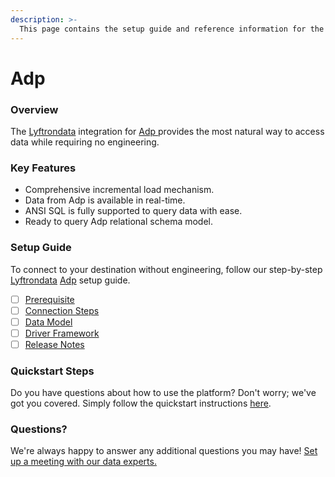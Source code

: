 ```yaml
---
description: >-
  This page contains the setup guide and reference information for the Adp source connector.
---
```


# Adp

### Overview

The [Lyftrondata](https://www.lyftrondata.com/) integration for [Adp](https://www.lyftrondata.com/integration/adp/)[ ](https://www.lyftrondata.com/integration/adp/)provides the most natural way to access data while requiring no engineering.

### Key Features

* Comprehensive incremental load mechanism.
* Data from Adp is available in real-time.&#x20;
* ANSI SQL is fully supported to query data with ease.
* Ready to query Adp relational schema model.

### Setup Guide

To connect to your destination without engineering, follow our step-by-step [Lyftrondata](https://www.lyftrondata.com/)  [Adp](https://www.lyftrondata.com/integration/adp/) setup guide.

* [ ] [Prerequisite](../../finance-analytics/adp/prerequisite.md)
* [ ] [Connection Steps](../../finance-analytics/adp/connection-steps.md)
* [ ] [Data Model](../../finance-analytics/adp/data-model/)
* [ ] [Driver Framework](../../finance-analytics/adp/driver-framework/)
* [ ] [Release Notes](../../finance-analytics/adp/release-notes.md)

### Quickstart Steps

Do you have questions about how to use the platform? Don't worry; we've got you covered. Simply follow the quickstart instructions [here](../../../quickstart-steps.md).

### Questions? <a href="#questions" id="questions"></a>

We're always happy to answer any additional questions you may have! [Set up a meeting with our data experts.](https://www.lyftrondata.com/book-a-meeting/)

